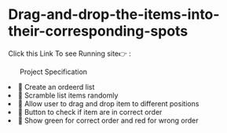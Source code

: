 # Drag-and-drop-the-items-into-their-corresponding-spots
Click this Link To see Running site👉 :
<ul>Project Specification </ul>
<li>🔻 Create an ordeerd list</li>
<li>🔻 Scramble list items randomly</li>
<li>🔻 Allow user to drag and drop item to different positions</li>
<li>🔻 Button to check if item are in correct order</li>
<li>🔻 Show green for correct order and red for wrong order </li>
